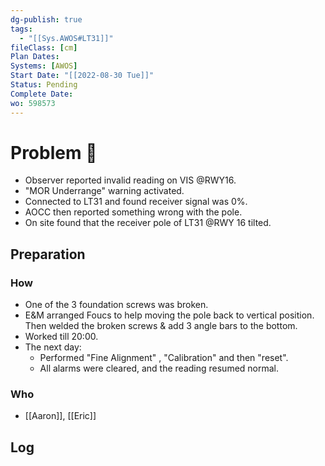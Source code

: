 ```yaml
---
dg-publish: true
tags:
  - "[[Sys.AWOS#LT31]]"
fileClass: [cm]
Plan Dates: 
Systems: [AWOS]
Start Date: "[[2022-08-30 Tue]]"
Status: Pending
Complete Date: 
wo: 598573
---
```


# Problem 🐞
- Observer reported invalid reading on VIS @RWY16.
- "MOR Underrange" warning  activated.
- Connected to LT31 and found receiver signal was 0%.
- AOCC then reported something wrong with the pole.
- On site found that the receiver pole of LT31 @RWY 16 tilted.
## Preparation
### How
- One of the 3 foundation screws was broken.
- E&M arranged Foucs to help moving the pole back to vertical position. Then welded the broken screws & add 3 angle bars to the bottom.
- Worked till 20:00.
- The next day:
	- Performed "Fine Alignment" , "Calibration" and then "reset".
	- All alarms were cleared, and the reading resumed normal.
### Who
- [[Aaron]], [[Eric]]

## Log

